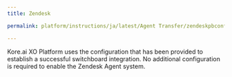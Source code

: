 ```yaml
---
title: Zendesk

permalink: platform/instructions/ja/latest/Agent Transfer/zendeskpbconfig

---
```


<container>
  
Kore.ai XO Platform uses the configuration that has been provided to establish a successful switchboard integration. No additional configuration is required to enable the Zendesk Agent system.

</container>
  
  
